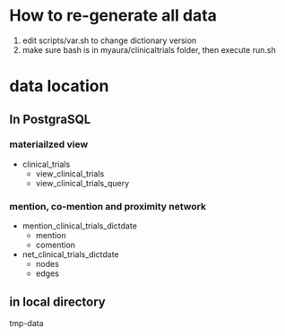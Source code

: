 # How to re-generate all data

1. edit scripts/var.sh to change dictionary version
2. make sure bash is in myaura/clinicaltrials folder, then execute run.sh

# data location

## In PostgraSQL

### materiailzed view

- clinical_trials
  - view_clinical_trials
  - view_clinical_trials_query

### mention, co-mention and proximity network

- mention_clinical_trials_dictdate
  - mention
  - comention
- net_clinical_trials_dictdate
  - nodes
  - edges
  
  
## in local directory

tmp-data